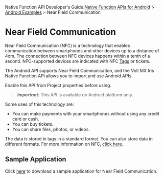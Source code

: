                            

Native Function API Developer's Guide:[Native Function APIs for Android](native_function_apis_for_android.md) > [Android Examples](android_examples.md) > Near Field Communication

Near Field Communication
========================

Near Field Communication (NFC) is a technology that enables communication between smartphones and other devices up to a distance of 4cm. The connection between NFC devices happens within a tenth of a second. NFC-supported devices are indicated with NFC [Tags](https://developer.android.com/guide/topics/connectivity/nfc/advanced-nfc.md#tag-tech) or tickets.

The Android API supports Near Field Communication, and the Volt MX Iris Native Function API allows you to import and use Android APIs.

Enable this API from Project properties before using.

> **_Important:_** This API is available on Android platform only.

Some uses of this technology are:

*   You can make payments with your smartphones without using any credit card or cash.
*   You can buy tickets.
*   You can share files, photos, or videos.

The data is stored in tags in a standard format. You can also store data in different formats. For more information on NFC, [click here](https://github.com/kony/KNF_NFC).

Sample Application
------------------

Click [here](https://github.com/kony/KNF_NFC) to download a sample application for Near Field Communication.
